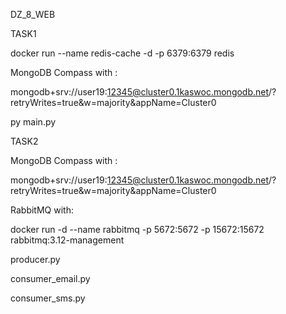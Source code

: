 DZ_8_WEB

TASK1

docker run --name redis-cache -d -p 6379:6379 redis

MongoDB Compass with : 

mongodb+srv://user19:12345@cluster0.1kaswoc.mongodb.net/?retryWrites=true&w=majority&appName=Cluster0

py main.py

TASK2

MongoDB Compass with : 

mongodb+srv://user19:12345@cluster0.1kaswoc.mongodb.net/?retryWrites=true&w=majority&appName=Cluster0

RabbitMQ with:

docker run -d --name rabbitmq -p 5672:5672 -p 15672:15672 rabbitmq:3.12-management

producer.py

consumer_email.py

consumer_sms.py
